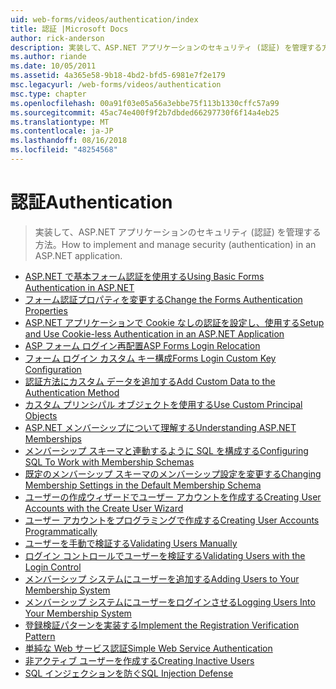 ```yaml
---
uid: web-forms/videos/authentication/index
title: 認証 |Microsoft Docs
author: rick-anderson
description: 実装して、ASP.NET アプリケーションのセキュリティ (認証) を管理する方法。
ms.author: riande
ms.date: 10/05/2011
ms.assetid: 4a365e58-9b18-4bd2-bfd5-6981e7f2e179
msc.legacyurl: /web-forms/videos/authentication
msc.type: chapter
ms.openlocfilehash: 00a91f03e05a56a3ebbe75f113b1330cffc57a99
ms.sourcegitcommit: 45ac74e400f9f2b7dbded66297730f6f14a4eb25
ms.translationtype: MT
ms.contentlocale: ja-JP
ms.lasthandoff: 08/16/2018
ms.locfileid: "48254568"
---
```

<a name="authentication"></a><span data-ttu-id="c57e0-103">認証</span><span class="sxs-lookup"><span data-stu-id="c57e0-103">Authentication</span></span>
====================
> <span data-ttu-id="c57e0-104">実装して、ASP.NET アプリケーションのセキュリティ (認証) を管理する方法。</span><span class="sxs-lookup"><span data-stu-id="c57e0-104">How to implement and manage security (authentication) in an ASP.NET application.</span></span>


- [<span data-ttu-id="c57e0-105">ASP.NET で基本フォーム認証を使用する</span><span class="sxs-lookup"><span data-stu-id="c57e0-105">Using Basic Forms Authentication in ASP.NET</span></span>](using-basic-forms-authentication-in-aspnet.md)
- [<span data-ttu-id="c57e0-106">フォーム認証プロパティを変更する</span><span class="sxs-lookup"><span data-stu-id="c57e0-106">Change the Forms Authentication Properties</span></span>](how-to-change-the-forms-authentication-properties.md)
- [<span data-ttu-id="c57e0-107">ASP.NET アプリケーションで Cookie なしの認証を設定し、使用する</span><span class="sxs-lookup"><span data-stu-id="c57e0-107">Setup and Use Cookie-less Authentication in an ASP.NET Application</span></span>](how-to-setup-and-use-cookie-less-authentication-in-an-aspnet-application.md)
- [<span data-ttu-id="c57e0-108">ASP フォーム ログイン再配置</span><span class="sxs-lookup"><span data-stu-id="c57e0-108">ASP Forms Login Relocation</span></span>](asp-forms-login-relocation.md)
- [<span data-ttu-id="c57e0-109">フォーム ログイン カスタム キー構成</span><span class="sxs-lookup"><span data-stu-id="c57e0-109">Forms Login Custom Key Configuration</span></span>](forms-login-custom-key-configuration.md)
- [<span data-ttu-id="c57e0-110">認証方法にカスタム データを追加する</span><span class="sxs-lookup"><span data-stu-id="c57e0-110">Add Custom Data to the Authentication Method</span></span>](add-custom-data-to-the-authentication-method.md)
- [<span data-ttu-id="c57e0-111">カスタム プリンシパル オブジェクトを使用する</span><span class="sxs-lookup"><span data-stu-id="c57e0-111">Use Custom Principal Objects</span></span>](use-custom-principal-objects.md)
- [<span data-ttu-id="c57e0-112">ASP.NET メンバーシップについて理解する</span><span class="sxs-lookup"><span data-stu-id="c57e0-112">Understanding ASP.NET Memberships</span></span>](understanding-aspnet-memberships.md)
- [<span data-ttu-id="c57e0-113">メンバーシップ スキーマと連動するように SQL を構成する</span><span class="sxs-lookup"><span data-stu-id="c57e0-113">Configuring SQL To Work with Membership Schemas</span></span>](configuring-sql-to-work-with-membership-schemas.md)
- [<span data-ttu-id="c57e0-114">既定のメンバーシップ スキーマのメンバーシップ設定を変更する</span><span class="sxs-lookup"><span data-stu-id="c57e0-114">Changing Membership Settings in the Default Membership Schema</span></span>](changing-membership-settings-in-the-default-membership-schema.md)
- [<span data-ttu-id="c57e0-115">ユーザーの作成ウィザードでユーザー アカウントを作成する</span><span class="sxs-lookup"><span data-stu-id="c57e0-115">Creating User Accounts with the Create User Wizard</span></span>](creating-user-accounts-with-the-create-user-wizard.md)
- [<span data-ttu-id="c57e0-116">ユーザー アカウントをプログラミングで作成する</span><span class="sxs-lookup"><span data-stu-id="c57e0-116">Creating User Accounts Programmatically</span></span>](creating-user-accounts-programmatically.md)
- [<span data-ttu-id="c57e0-117">ユーザーを手動で検証する</span><span class="sxs-lookup"><span data-stu-id="c57e0-117">Validating Users Manually</span></span>](validating-users-manually.md)
- [<span data-ttu-id="c57e0-118">ログイン コントロールでユーザーを検証する</span><span class="sxs-lookup"><span data-stu-id="c57e0-118">Validating Users with the Login Control</span></span>](validating-users-with-the-login-control.md)
- [<span data-ttu-id="c57e0-119">メンバーシップ システムにユーザーを追加する</span><span class="sxs-lookup"><span data-stu-id="c57e0-119">Adding Users to Your Membership System</span></span>](adding-users-to-your-membership-system.md)
- [<span data-ttu-id="c57e0-120">メンバーシップ システムにユーザーをログインさせる</span><span class="sxs-lookup"><span data-stu-id="c57e0-120">Logging Users Into Your Membership System</span></span>](logging-users-into-your-membership-system.md)
- [<span data-ttu-id="c57e0-121">登録検証パターンを実装する</span><span class="sxs-lookup"><span data-stu-id="c57e0-121">Implement the Registration Verification Pattern</span></span>](implement-the-registration-verification-pattern.md)
- [<span data-ttu-id="c57e0-122">単純な Web サービス認証</span><span class="sxs-lookup"><span data-stu-id="c57e0-122">Simple Web Service Authentication</span></span>](simple-web-service-authentication.md)
- [<span data-ttu-id="c57e0-123">非アクティブ ユーザーを作成する</span><span class="sxs-lookup"><span data-stu-id="c57e0-123">Creating Inactive Users</span></span>](creating-inactive-users.md)
- [<span data-ttu-id="c57e0-124">SQL インジェクションを防ぐ</span><span class="sxs-lookup"><span data-stu-id="c57e0-124">SQL Injection Defense</span></span>](sql-injection-defense.md)
